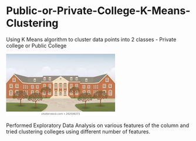 # Public-or-Private-College-K-Means-Clustering
Using K Means algorithm to cluster data points into 2 classes - Private college or Public College

![college](https://github.com/Sharan-Babu/Public-or-Private-College-K-Means-Clustering/blob/master/download.jpg)

Performed Exploratory Data Analysis on various features of the column and tried clustering colleges using different number of features.
